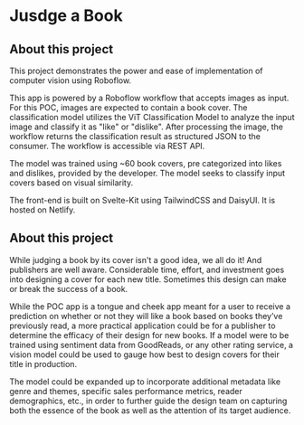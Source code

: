 # Jusdge a Book

## About this project 

This project demonstrates the power and ease of implementation of computer vision using Roboflow.

This app is powered by a Roboflow workflow that accepts images as input. For this POC, images are expected to contain a book cover. The classification model utilizes the ViT Classification Model to analyze the input image and classify it as "like" or "dislike". After processing the image, the workflow returns the classification result as structured JSON to the consumer. The workflow is accessible via REST API.

The model was trained using ~60 book covers, pre categorized into likes and dislikes, provided by the developer. The model seeks to classify input covers based on visual similarity.

The front-end is built on Svelte-Kit using TailwindCSS and DaisyUI. It is hosted on Netlify.

## About this project

While judging a book by its cover isn't a good idea, we all do it! And publishers are well
aware. Considerable time, effort, and investment goes into designing a cover for each new
title. Sometimes this design can make or break the success of a book. 

While the POC app is a tongue and cheek app meant for a user to receive a prediction on whether or not they will like a book based on books they’ve previously read, a more practical application could be for a publisher to determine the efficacy of their design for new books. If a model were to be trained using sentiment data from GoodReads, or any other rating service, a vision model could be used to gauge how best to design covers for their title in production. 

The model could be expanded up to incorporate additional metadata like genre and themes, specific sales performance metrics, reader demographics, etc., in order to further guide the design team on capturing both the essence of the book as well as the attention of its target audience. 
